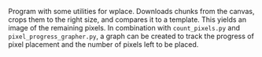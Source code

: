 Program with some utilities for wplace. Downloads chunks from the canvas,
crops them to the right size, and compares it to a template. This yields an
image of the remaining pixels. In combination with `count_pixels.py` and
`pixel_progress_grapher.py`, a graph can be created to track the progress of
pixel placement and the number of pixels left to be placed.
